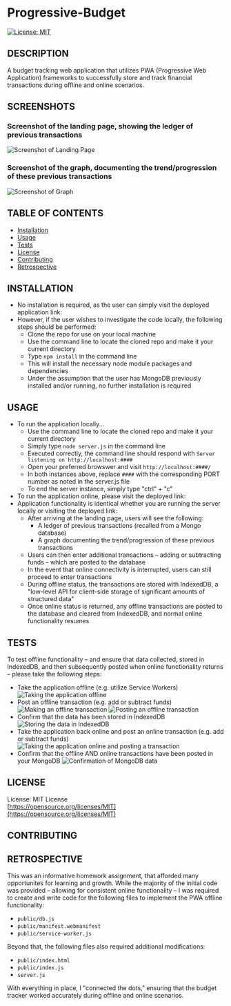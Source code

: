# Progressive-Budget

[![License: MIT](https://img.shields.io/badge/License-MIT-yellow.svg)](https://opensource.org/licenses/MIT)



## DESCRIPTION
A budget tracking web application that utilizes PWA (Progressive Web Application) frameworks to successfully store and track financial transactions during offline and online scenarios.

## SCREENSHOTS
### Screenshot of the landing page, showing the ledger of previous transactions
![Screenshot of Landing Page](./public/img/1-LandingPage.png)
### Screenshot of the graph, documenting the trend/progression of these previous transactions
![Screenshot of Graph](./public/img/2-Graph.png)

## TABLE OF CONTENTS
* [Installation](#installation)
* [Usage](#usage)
* [Tests](#tests)
* [License](#license)
* [Contributing](#contributing)
* [Retrospective](#retrospective)

## INSTALLATION
- No installation is required, as the user can simply visit the deployed application link: 
- However, if the user wishes to investigate the code locally, the following steps should be performed:
    - Clone the repo for use on your local machine
    - Use the command line to locate the cloned repo and make it your current directory
    - Type `npm install` in the command line
    - This will install the necessary node module packages and dependencies
    - Under the assumption that the user has MongoDB previously installed and/or running, no further installation is required

## USAGE
- To run the application locally...
    - Use the command line to locate the cloned repo and make it your current directory
    - Simply type `node server.js` in the command line
    - Executed correctly, the command line should respond with `Server listening on http://localhost:####`
    - Open your preferred browswer and visit `http://localhost:####/`
    - In both instances above, replace `####` with the corresponding PORT number as noted in the server.js file
    - To end the server instance, simply type "ctrl" + "c"
- To run the application online, please visit the deployed link: []()
- Application functionality is identical whether you are running the server locally or visiting the deployed link:
    - After arriving at the landing page, users will see the following:
        - A ledger of previous transactions (recalled from a Mongo database)
        - A graph documenting the trend/progression of these previous transactions
    - Users can then enter additional transactions – adding or subtracting funds – which are posted to the database
    - In the event that online connectivity is interrupted, users can still proceed to enter transactions
    - During offline status, the transactions are stored with IndexedDB, a "low-level API for client-side storage of significant amounts of structured data"
    - Once online status is returned, any offline transactions are posted to the database and cleared from IndexedDB, and normal online functionality resumes

## TESTS
To test offline functionality – and ensure that data collected, stored in IndexedDB, and then subsequently posted when online functionality returns – please take the following steps:
- Take the application offline (e.g. utilize Service Workers)
![Taking the application offline](./public/img/3-ServiceOffline.png)
- Post an offline transaction (e.g. add or subtract funds)
![Making an offline transaction](./public/img/4-OfflineTransaction.png)
![Posting an offline transaction](./public/img/5-OfflinePosted.png)
- Confirm that the data has been stored in IndexedDB
![Storing the data in IndexedDB](./public/img/6-IndexedDB.png)
- Take the application back online and post an online transaction (e.g. add or subtract funds)
![Taking the application online and posting a transaction](./public/img/7-OnlineTransaction.png)
- Confirm that the offline AND online transactions have been posted in your MongoDB
![Confirmation of MongoDB data](./public/img/8-Database.png)

## LICENSE
License: MIT License<br>
[https://opensource.org/licenses/MIT](https://opensource.org/licenses/MIT)

## CONTRIBUTING


## RETROSPECTIVE
This was an informative homework assignment, that afforded many opportunites for learning and growth. While the majority of the initial code was provided – allowing for consistent online functionality – I was required to create and write code for the following files to implement the PWA offline functionality:
- `public/db.js`
- `public/manifest.webmanifest`
- `public/service-worker.js`

Beyond that, the following files also required additional modifications:
- `public/index.html`
- `public/index.js`
- `server.js`

With everything in place, I "connected the dots," ensuring that the budget tracker worked accurately during offline and online scenarios.
